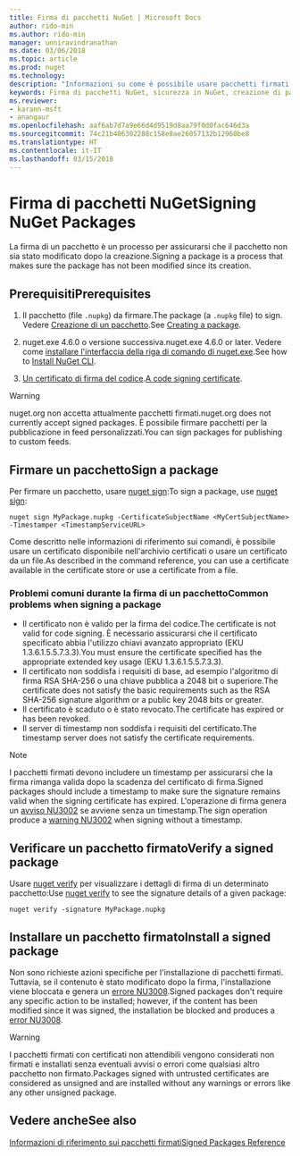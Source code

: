 ```yaml
---
title: Firma di pacchetti NuGet | Microsoft Docs
author: rido-min
ms.author: rido-min
manager: unniravindranathan
ms.date: 03/06/2018
ms.topic: article
ms.prod: nuget
ms.technology: 
description: "Informazioni su come è possibile usare pacchetti firmati per abilitare la verifica dell'integrità del contenuto."
keywords: Firma di pacchetti NuGet, sicurezza in NuGet, creazione di pacchetti firmati
ms.reviewer:
- karann-msft
- anangaur
ms.openlocfilehash: aaf6ab7d7a9e66d4d9519d8aa79f0d0fac646d3a
ms.sourcegitcommit: 74c21b406302288c158e8ae26057132b12960be8
ms.translationtype: HT
ms.contentlocale: it-IT
ms.lasthandoff: 03/15/2018
---
```

# <a name="signing-nuget-packages"></a><span data-ttu-id="2f7d2-104">Firma di pacchetti NuGet</span><span class="sxs-lookup"><span data-stu-id="2f7d2-104">Signing NuGet Packages</span></span>

<span data-ttu-id="2f7d2-105">La firma di un pacchetto è un processo per assicurarsi che il pacchetto non sia stato modificato dopo la creazione.</span><span class="sxs-lookup"><span data-stu-id="2f7d2-105">Signing a package is a process that makes sure the package has not been modified since its creation.</span></span>

## <a name="prerequisites"></a><span data-ttu-id="2f7d2-106">Prerequisiti</span><span class="sxs-lookup"><span data-stu-id="2f7d2-106">Prerequisites</span></span>

1. <span data-ttu-id="2f7d2-107">Il pacchetto (file `.nupkg`) da firmare.</span><span class="sxs-lookup"><span data-stu-id="2f7d2-107">The package (a `.nupkg` file) to sign.</span></span> <span data-ttu-id="2f7d2-108">Vedere [Creazione di un pacchetto](creating-a-package.md).</span><span class="sxs-lookup"><span data-stu-id="2f7d2-108">See [Creating a package](creating-a-package.md).</span></span>

1. <span data-ttu-id="2f7d2-109">nuget.exe 4.6.0 o versione successiva.</span><span class="sxs-lookup"><span data-stu-id="2f7d2-109">nuget.exe 4.6.0 or later.</span></span> <span data-ttu-id="2f7d2-110">Vedere come [installare l'interfaccia della riga di comando di nuget.exe](../install-nuget-client-tools.md#nugetexe-cli).</span><span class="sxs-lookup"><span data-stu-id="2f7d2-110">See how to [Install NuGet CLI](../install-nuget-client-tools.md#nugetexe-cli).</span></span>

1. <span data-ttu-id="2f7d2-111">[Un certificato di firma del codice](../reference/signed-packages-reference.md#get-a-code-signing-certificate).</span><span class="sxs-lookup"><span data-stu-id="2f7d2-111">[A code signing certificate](../reference/signed-packages-reference.md#get-a-code-signing-certificate).</span></span>

> [!Warning]
> <span data-ttu-id="2f7d2-112">nuget.org non accetta attualmente pacchetti firmati.</span><span class="sxs-lookup"><span data-stu-id="2f7d2-112">nuget.org does not currently accept signed packages.</span></span> <span data-ttu-id="2f7d2-113">È possibile firmare pacchetti per la pubblicazione in feed personalizzati.</span><span class="sxs-lookup"><span data-stu-id="2f7d2-113">You can sign packages for publishing to custom feeds.</span></span>

## <a name="sign-a-package"></a><span data-ttu-id="2f7d2-114">Firmare un pacchetto</span><span class="sxs-lookup"><span data-stu-id="2f7d2-114">Sign a package</span></span>

<span data-ttu-id="2f7d2-115">Per firmare un pacchetto, usare [nuget sign](../tools/cli-ref-sign.md):</span><span class="sxs-lookup"><span data-stu-id="2f7d2-115">To sign a package, use [nuget sign](../tools/cli-ref-sign.md):</span></span>

```cli
nuget sign MyPackage.nupkg -CertificateSubjectName <MyCertSubjectName> -Timestamper <TimestampServiceURL>
```

<span data-ttu-id="2f7d2-116">Come descritto nelle informazioni di riferimento sui comandi, è possibile usare un certificato disponibile nell'archivio certificati o usare un certificato da un file.</span><span class="sxs-lookup"><span data-stu-id="2f7d2-116">As described in the command reference, you can use a certificate available in the certificate store or use a certificate from a file.</span></span>

### <a name="common-problems-when-signing-a-package"></a><span data-ttu-id="2f7d2-117">Problemi comuni durante la firma di un pacchetto</span><span class="sxs-lookup"><span data-stu-id="2f7d2-117">Common problems when signing a package</span></span>

- <span data-ttu-id="2f7d2-118">Il certificato non è valido per la firma del codice.</span><span class="sxs-lookup"><span data-stu-id="2f7d2-118">The certificate is not valid for code signing.</span></span> <span data-ttu-id="2f7d2-119">È necessario assicurarsi che il certificato specificato abbia l'utilizzo chiavi avanzato appropriato (EKU 1.3.6.1.5.5.7.3.3).</span><span class="sxs-lookup"><span data-stu-id="2f7d2-119">You must ensure the certificate specified has the appropriate extended key usage (EKU 1.3.6.1.5.5.7.3.3).</span></span>
- <span data-ttu-id="2f7d2-120">Il certificato non soddisfa i requisiti di base, ad esempio l'algoritmo di firma RSA SHA-256 o una chiave pubblica a 2048 bit o superiore.</span><span class="sxs-lookup"><span data-stu-id="2f7d2-120">The certificate does not satisfy the basic requirements such as the RSA SHA-256 signature algorithm or a public key 2048 bits or greater.</span></span>
- <span data-ttu-id="2f7d2-121">Il certificato è scaduto o è stato revocato.</span><span class="sxs-lookup"><span data-stu-id="2f7d2-121">The certificate has expired or has been revoked.</span></span>
- <span data-ttu-id="2f7d2-122">Il server di timestamp non soddisfa i requisiti del certificato.</span><span class="sxs-lookup"><span data-stu-id="2f7d2-122">The timestamp server does not satisfy the certificate requirements.</span></span>

> [!Note]
> <span data-ttu-id="2f7d2-123">I pacchetti firmati devono includere un timestamp per assicurarsi che la firma rimanga valida dopo la scadenza del certificato di firma.</span><span class="sxs-lookup"><span data-stu-id="2f7d2-123">Signed packages should include a timestamp to make sure the signature remains valid when the signing certificate has expired.</span></span> <span data-ttu-id="2f7d2-124">L'operazione di firma genera un [avviso NU3002](../reference/Errors-and-Warnings.md#nu3002) se avviene senza un timestamp.</span><span class="sxs-lookup"><span data-stu-id="2f7d2-124">The sign operation produce a [warning NU3002](../reference/Errors-and-Warnings.md#nu3002) when signing without a timestamp.</span></span>

## <a name="verify-a-signed-package"></a><span data-ttu-id="2f7d2-125">Verificare un pacchetto firmato</span><span class="sxs-lookup"><span data-stu-id="2f7d2-125">Verify a signed package</span></span>

<span data-ttu-id="2f7d2-126">Usare [nuget verify](../tools/cli-ref-verify.md) per visualizzare i dettagli di firma di un determinato pacchetto:</span><span class="sxs-lookup"><span data-stu-id="2f7d2-126">Use [nuget verify](../tools/cli-ref-verify.md) to see the signature details of a given package:</span></span>

```cli
nuget verify -signature MyPackage.nupkg
```

## <a name="install-a-signed-package"></a><span data-ttu-id="2f7d2-127">Installare un pacchetto firmato</span><span class="sxs-lookup"><span data-stu-id="2f7d2-127">Install a signed package</span></span>

<span data-ttu-id="2f7d2-128">Non sono richieste azioni specifiche per l'installazione di pacchetti firmati. Tuttavia, se il contenuto è stato modificato dopo la firma, l'installazione viene bloccata e genera un [errore NU3008](../reference/Errors-and-Warnings.md#nu3008).</span><span class="sxs-lookup"><span data-stu-id="2f7d2-128">Signed packages don't require any specific action to be installed; however, if the content has been modified since it was signed, the installation be blocked and produces a [error NU3008](../reference/Errors-and-Warnings.md#nu3008).</span></span>

> [!Warning]
> <span data-ttu-id="2f7d2-129">I pacchetti firmati con certificati non attendibili vengono considerati non firmati e installati senza eventuali avvisi o errori come qualsiasi altro pacchetto non firmato.</span><span class="sxs-lookup"><span data-stu-id="2f7d2-129">Packages signed with untrusted certificates are considered as unsigned and are installed without any warnings or errors like any other unsigned package.</span></span>

## <a name="see-also"></a><span data-ttu-id="2f7d2-130">Vedere anche</span><span class="sxs-lookup"><span data-stu-id="2f7d2-130">See also</span></span>

[<span data-ttu-id="2f7d2-131">Informazioni di riferimento sui pacchetti firmati</span><span class="sxs-lookup"><span data-stu-id="2f7d2-131">Signed Packages Reference</span></span>](../reference/Signed-Packages-Reference.md)
